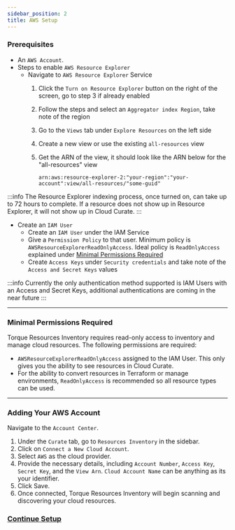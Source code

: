 ```yaml
---
sidebar_position: 2
title: AWS Setup
---
```


### Prerequisites

- An `AWS Account`.
- Steps to enable `AWS Resource Explorer`
    - Navigate to `AWS Resource Explorer` Service
      1. Click the `Turn on Resource Explorer` button on the right of the screen, go to step 3 if already enabled
      2. Follow the steps and select an `Aggregator index Region`, take note of the region
      3. Go to the `Views` tab under `Explore Resources` on the left side
      4. Create a new view or use the existing `all-resources` view
      5. Get the ARN of the view, it should look like the ARN below for the "all-resources" view

         `arn:aws:resource-explorer-2:"your-region":"your-account":view/all-resources/"some-guid"`

:::info
The Resource Explorer indexing process, once turned on, can take up to 72 hours to complete. If a resource does not show up in Resource Explorer, it will not show up in Cloud Curate.
:::


- Create an `IAM User`
    - Create an `IAM User` under the IAM Service
    - Give a `Permission Policy` to that user. Minimum policy is `AWSResourceExplorerReadOnlyAccess`. Ideal policy is `ReadOnlyAccess` explained under [Minimal Permissions Required](/getting-started/Resources%20Inventory/AWS-Setup#minimal-permissions-required)
    - Create `Access Keys` under `Security credentials` and take note of the `Access and Secret Keys` values

:::info
Currently the only authentication method supported is IAM Users with an Access and Secret Keys, additional authentications are coming in the near future
:::

---
### Minimal Permissions Required

Torque Resources Inventory requires read-only access to inventory and manage cloud resources. The following permissions are required:

- `AWSResourceExplorerReadOnlyAccess` assigned to the IAM User. This only gives you the ability to see resources in Cloud Curate.
- For the ability to convert resources in Terraform or manage environments, `ReadOnlyAccess` is recommended so all resource types can be used.
---
### Adding Your AWS Account

Navigate to the `Account Center`.

1. Under the `Curate` tab, go to `Resources Inventory` in the sidebar.
2. Click on `Connect a New Cloud Account`.
3. Select `AWS` as the cloud provider.
4. Provide the necessary details, including `Account Number`, `Access Key`, `Secret Key`, and the `View Arn`. `Cloud Account Name` can be anything as its your identifier.
5. Click Save.
6. Once connected, Torque Resources Inventory will begin scanning and discovering your cloud resources.

### [Continue Setup](/getting-started/Resources%20Inventory/Resources-Inventory)
